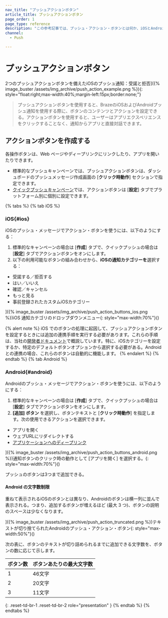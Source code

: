```yaml
---
nav_title: "プッシュアクションボタン"
article_title: プッシュアクションボタン
page_order: 1
page_type: reference
description: "この参考記事では、プッシュ・アクション・ボタンとは何か、iOSとAndroidのプラットフォームにおける違いについて説明する。"
channel:
  - Push

---
```


# プッシュアクションボタン

2つのプッシュアクションボタンを備えたiOSのプッシュ通知：受諾と拒否]({% image_buster /assets/img_archive/push_action_example.png %}){: style="float:right;max-width:40%;margin-left:15px;border:none;"}

> プッシュアクションボタンを使用すると、BrazeのiOSおよびAndroidプッシュ通知を使用する際に、ボタンのコンテンツとアクションを設定できる。アクションボタンを使用すると、ユーザーはアプリエクスペリエンスをクリックすることなく、通知からアプリと直接対話できます。

## アクションボタンを作成する

各操作ボタンは、Web ページやディープリンクにリンクしたり、アプリを開いたりできます。 

- 標準的なプッシュキャンペーンでは、プッシュアクションボタンは、ダッシュボードのプッシュメッセージ作成画面の [**クリック時動作**] セクションで指定できます。
- [クイックプッシュキャンペーン]({{site.baseurl}}/quick_push)では、アクションボタンは [**設定**] タブでプラットフォーム別に個別に設定できます。

{% tabs %}
{% tab iOS %}
### iOS{#ios}

iOSのプッシュ・メッセージでアクション・ボタンを使うには、以下のようにする：

1. 標準的なキャンペーンの場合は [**作成**] タブで、クイックプッシュの場合は [**設定**] タブでアクションボタンをオンにします。
2. 以下の利用可能なボタンの組み合わせから、**iOSの通知カテゴリーを**選択する：
 - 受諾する／拒否する
 - はい／いいえ
 - 確認／キャンセル
 - もっと見る
 - 事前登録されたカスタムiOSカテゴリー

]({% image_buster /assets/img_archive/push_action_buttons_ios.png %})iOS 通知カテゴリのドロップダウンメニュー{: style="max-width:70%"}()

{% alert note %}
iOS でのボタンの処理に起因して、プッシュアクションボタンを設定するときには追加の連携手順を実行する必要があります。これらの手順は、当社の[開発者ドキュメント]({{site.baseurl}}/developer_guide/push_notifications/customization/?sdktab=swift#swift_customizing-push-categories)で概説しています。特に、iOSカテゴリーを設定するか、特定のデフォルトボタンオプションから選択する必要がある。Android との連携の場合、これらのボタンは自動的に機能します。
{% endalert %}
{% endtab %}
{% tab Android %}
### Android{#android}

Androidのプッシュ・メッセージでアクション・ボタンを使うには、以下のようにする：

1. 標準的なキャンペーンの場合は [**作成**] タブで、クイックプッシュの場合は [**設定**] タブでアクションボタンをオンにします。
2. **[追加] ボタン** <i class="fas fa-plus-circle"></i> を選択し、ボタンテキストと [**クリック時動作**] を指定します。次の使用できるアクションを選択できます。
  - アプリを開く
  - ウェブURLにリダイレクトする
  - [アプリケーションへのディープリンク]({{site.baseurl}}/user_guide/personalization_and_dynamic_content/deep_linking_to_in-app_content/)

]({% image_buster /assets/img_archive/push_action_buttons_android.png %})通知ボタンのクリック時の動作として [アプリを開く] を選択する。{: style="max-width:70%"}()

プッシュのボタンは3つまで追加できる。

#### Android の文字数制限

重ねて表示されるiOSのボタンとは異なり、Androidのボタンは横一列に並んで表示される。つまり、追加するボタンが増えるほど (最大 3 つ)、ボタンの説明のスペースは少なくなります。 

]({% image_buster /assets/img_archive/push_action_truncated.png %})テキストが切り捨てられたAndroidのプッシュ・アクション・ボタン{: style="max-width:50%"}()

次の表に、ボタンのテキストが切り詰められるまでに追加できる文字数を、ボタンの数に応じて示します。

| ボタン数 | ボタンあたりの最大文字数 |
| --- | --- |
| 1 | 46文字 |
| 2 | 20文字 |
| 3 | 11文字 |
{: .reset-td-br-1 .reset-td-br-2 role="presentation" }
{% endtab %}
{% endtabs %}

